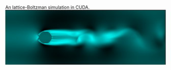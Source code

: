 An lattice-Boltzman simulation in CUDA.
![alt tag](https://raw.githubusercontent.com/kzawisto/LatticeBoltzman/master/img.png)
